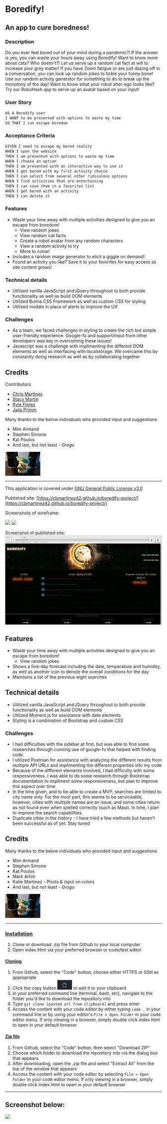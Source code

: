 # Boredify!
## An app to cure boredness!

### Description

Do you ever feel bored out of your mind during a pandemic?! If the answer is yes, you can waste your hours away using Boredify! Want to know more about cats? Who doesn't?! Let us serve up a random cat fact at will to increase your grey matter! If you have Zoom fatigue or are just dazing off in a conversation, you can look up random jokes to tickle your funny bone! Use our random activity generator for something to do to break up the monotony of the day! Want to know what your robot alter-ego looks like? Try our RoboHash app to serve up an avatar based on your input!


### User Story
```
AS A Boredify user
I WANT to be presented with options to waste my time
SO THAT I can escape boredom
```

### Acceptance Criteria
```
GIVEN I need to escape my bored reality
WHEN I open the website
THEN I am presented with options to waste my time
WHEN I choose an option
THEN I am presented with an interactive way to use it
WHEN I get bored with my first activity choice
THEN I can select from several other ridiculous options
WHEN I find activities that are entertaining
THEN I can save them in a favorites list
WHEN I get bored with an activity
THEN I can delete it 
```

### Features
* Waste your time away with multiple activities designed to give you an escape from boredom!
    * View random jokes
    * View random cat facts
    * Create a robot avatar from any random characters
    * View a random activity to try
    * More to come! 
* Includes a random image generator to elicit a giggle on demand! 
* Found an activity you like? Save it to your favorites for easy access as site content grows!

### Technical details
* Utilized vanilla JavaScript and jQuery throughout to both provide functionality as well as build DOM elements
* Utilized Bulma CSS Framework as well as custom CSS for styling
* Utilized modals in place of alerts to improve the UX

### Challenges
* As a team, we faced challenges in styling to create the rich but simple user-friendly experience. Google-fu and support/input from other developers was key in overcoming these issues! 
* Javascript was a challenge with implimenting the different DOM elements as well as interfacing with localstorage. We overcame this by constantly doing research as well as by collaborating together


## Credits
Contributors
* [Chris Martinez](https://github.com/cbmartinez42)
* [Stacy Martin](https://github.com/Stacy-Martin)
* [Kyle Florez](https://github.com/SLUDGE-GIT)
* [Jaila Primm](https://github.com/JPrimm99)

Many thanks to the below individuals who provided input and suggestions
* Mim Armand
* Stephen Simone
* Kat Poulos
* And last, but not least - *Grogu*
        
<img src="./assets/images/grogu.png">

---

This application is covered under [GNU General Public License v3.0](./LICENSE)

Published site:
[https://cbmartinez42.github.io/boredify-project/](https://cbmartinez42.github.io/boredify-project/)

Screenshots of wireframe:

<img src="./assets/images/wireframe-screenshot-1.PNG">
<img src="./assets/images/wireframe-screenshot-2.PNG">

Screenshot of published site:
<img src="./assets/images/boredify3screenshot.png">


## Features
* Waste your time away with multiple activities designed to give you an escape from boredom!
    * View random jokes
* Shows a five-day forecast including the date, temperature and humidity, as well as another icon to denote the overall conditions for the day
* Maintains a list of the previous eight searches

## Technical details
* Utilized vanilla JavaScript and jQuery throughout to both provide functionality as well as build DOM elements
* Utilized Moment.js for assistance with date elements
* Styling is a combination of Bootstrap and custom CSS

### Challenges
* I had difficulties with the sidebar at first, but was able to find some researches through cunning use of google-fu that helped with finding code. 
* I utilized Postman for assistance with analyzing the different results from multiple API URLs and implimenting the different properties into my code
* Because of the different elements involved, I had difficulty with some responsiveness. I was able to do some research through Bootstrap documentation to impliment *some* responsiveness, but plan to improve this aspect over time
* In the time given, and to be able to create a MVP, searches are limited to city name only. For the most part, this seems to be serviceable, however, cities with multiple names are an issue, and some cities return as not found even when spelled correctly (such as Maui). In time, I plan to improve the search capabilities
* Duplicate cities in the history - I have tried a few methods but haven't been successful as of yet. Stay tuned

## Credits
Many thanks to the below individuals who provided input and suggestions
* Mim Armand
* Stephen Simone
* Kat Poulos
* Mark Artim
* Katie Martinez - Photo & input on colors
* And last, but not least - *Grogu*
        
<img src="./assets/images/grogu.png">

---

### <ins>Installation</ins>
1.  Clone or download .zip file from Github to your local computer
2.  Open index.html via your preferred browser or code/text editor

#### <ins>Cloning</ins>
1. From Github, select the "Code" button, choose either HTTPS or SSH as appropriate
2. Click the copy button <img src="./assets/images/copy-button.PNG"> to add it to your clipboard
3. In your preferred command line (terminal, bash, etc), navigate to the folder you'd like to download the repository into
4. Type `git clone [pasted url from clipboard]` and press enter
5. Access the content with your code editor by either typing `code .` in your command line or by using your editor's `File > Open Folder` in your code editor menu. If only viewing in a browser, simply double click index.html to open in your default browser


#### <ins>Zip file</ins>
1. From Github, select the "Code" button, then select "Download ZIP"
2. Choose which folder to download the repository into via the dialog box that appears
3. After downloading, open the .zip file and select "Extract All" from the top of the window that appears
4. Access the content with your code editor by selecting `File > Open Folder` in your code editor menu. If only viewing in a browser, simply double click index.html to open in your default browser


---



## Screenshot below:

<img src="./assets/images/weather-dashboard.gif">